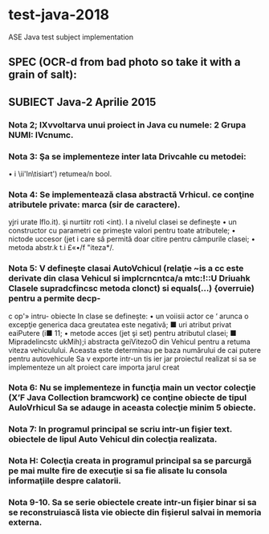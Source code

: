 # test-java-2018
ASE Java test subject implementation

## SPEC (OCR-d from bad photo so take it with a grain of salt):
## SUBIECT Java-2 Aprilie 2015

### Nota 2; IXvvoltarva unui proiect in Java cu numele: 2 Grupa NUMI: IVcnumc.
### Nota 3: Şa se implementeze inter lata Drivcahle cu metodei:
• i \ii'In\tisiart'\) retumea/n bool.
### Nota 4: Se implementează clasa abstractă Vrhicul. ce conţine atributele private: marca (sir de caractere).
yjri urate lflo.it). şi nurtiitr roti <int).
I a nivelul clasei se defineşte
•	un constructor cu parametri ce primeşte valori pentru toate atributele;
•	nictode uccesor (jet i care sâ permită doar citire pentru câmpurile clasei;
•	metoda abstr.k t.i £«•/f "iteza*/.
### Nota 5: V defineşte clasai AutoVchicul (relaţie ~is a cc este derivate din clasa Vehicul si implcrncntca/a mtc:!::U Driuahk Clasele supradcfincsc metoda clonct) si equals(...) {overruie) pentru a permite decp-
c op'» intru- obiecte In clase se defineşte:
•	un voiisii actor ce ‘ arunca o excepţie generica daca greutatea este negativă;
■	uri atribut privat eaiPutere (i■ 11;
•	metode acces (jet şi set) pentru atributul clasei;
■	Mipradelincstc ukMih);i abstracta geiVitezoO din Vehicul pentru a retuma viteza vehiculului. Aceasta este determinau pe baza numărului de cai putere pentru autovehicule
Sa v exporte intr-un tis ier jar proiectul realizat si sa se implementeze un alt proiect care importa jarul creat
### Nota 6: Nu se implementeze in funcţia main un vector colecţie (X’F Java Collection bramcwork) ce conţine obiecte de tipul AuloVrhicul Sa se adauge in aceasta colecţie minim 5 obiecte.
### Nota 7: In programul principal se scriu intr-un fişier text. obiectele de lipul Auto Vehicul din colecţia realizata.
### Nota H: Colecţia creata in programul principal sa se parcurgă pe mai multe fire de execuţie si sa fie alisate Iu consola informaţiile despre calatorii.
### Nota 9-10. Sa se serie obiectele create intr-un fişier binar si sa se reconstruiască lista vie obiecte din fişierul salvai in memoria externa.

